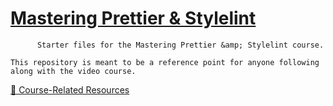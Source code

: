 #   [Mastering Prettier & Stylelint](https://masteringlinting.com)

          Starter files for the Mastering Prettier &amp; Stylelint course.

    This repository is meant to be a reference point for anyone following along with the video course.

[🔗 Course-Related Resources](https://github.com/ZoranJambor/masteringlinting/blob/main/RESOURCES.md)